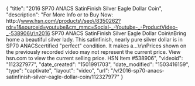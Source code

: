 {
    "title": "2016 SP70 ANACS SatinFinish Silver Eagle Dollar Coin",
    "description": "For More Info or to Buy Now: http:\/\/www.hsn.com\/products\/seo\/8350262?rdr=1&sourceid=youtube&cm_mmc=Social-_-Youtube-_-ProductVideo-_-538906\r\n2016 SP70 ANACS SatinFinish Silver Eagle Dollar Coin\nBring home a beautiful silver lady. This satinfinish, nearly pure silver dollar is in SP70 ANACScertified \"perfect\" condition. It makes a...\r\nPrices shown on the previously recorded video may not represent the current price.  View hsn.com to view the current selling price. HSN Item #538906",
    "videoid": "112327977",
    "date_created": "1501991703",
    "date_modified": "1503416159",
    "type": "captivate",
    "layout": "video",
    "url": "\/v\/2016-sp70-anacs-satinfinish-silver-eagle-dollar-coin\/112327977"
}